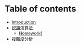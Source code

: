 # Table of contents

* [Introduction](README.md)
* [認識演算法](into/README.md)
  * [Homework1](into/homework1.md)
* [複雜度分析](complexity.md)

